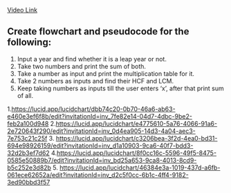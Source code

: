 [Video Link](https://youtu.be/lhELGQAV4gg)

## Create flowchart and pseudocode for the following:

1. Input a year and find whether it is a leap year or not.
2. Take two numbers and print the sum of both.
3. Take a number as input and print the multiplication table for it.
4. Take 2 numbers as inputs and find their HCF and LCM.
5. Keep taking numbers as inputs till the user enters ‘x’, after that print sum of all.


1.https://lucid.app/lucidchart/dbb74c20-0b70-46a6-ab63-e460e3ef6f8b/edit?invitationId=inv_7fe82e14-04d7-4dbc-9be2-feb2a100d948
2.https://lucid.app/lucidchart/e4775610-5a76-4066-91a6-2e720643f290/edit?invitationId=inv_0d4ea905-14d3-4a04-aec3-7e753c21c25f
3. https://lucid.app/lucidchart/c3206bea-3f2d-4ea0-bd31-694e98926159/edit?invitationId=inv_d1a10903-9ca6-40f7-bdd3-32d2b3ef7d62
4.https://lucid.app/lucidchart/8f0cc16c-5596-49f5-8475-0585e50889b7/edit?invitationId=inv_bd25a653-9ca8-4013-8cd9-b5c252e3d82b
5. https://lucid.app/lucidchart/46384e3a-1019-437d-a6fb-061ece62652a/edit?invitationId=inv_d2c5f0cc-6b1c-4ff4-9182-3ed90bbd3f57
 






